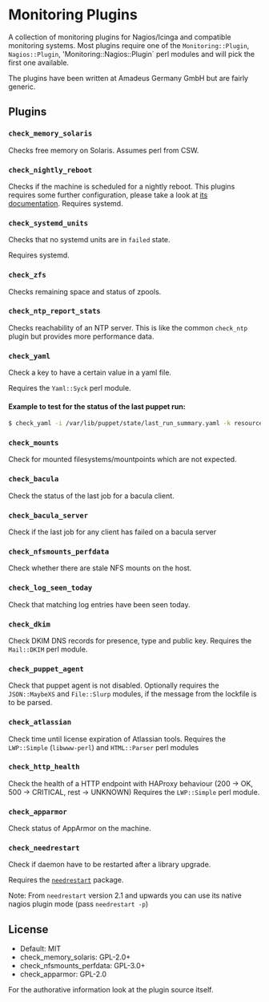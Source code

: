 # Monitoring Plugins

A collection of monitoring plugins for Nagios/Icinga and compatible monitoring
systems.
Most plugins require one of the `Monitoring::Plugin`, `Nagios::Plugin`,
'Monitoring::Nagios::Plugin` perl modules and will pick the first one
available.

The plugins have been written at Amadeus Germany GmbH but are fairly generic.

## Plugins

### `check_memory_solaris`

Checks free memory on Solaris. Assumes perl from CSW.

### `check_nightly_reboot`

Checks if the machine is scheduled for a nightly reboot.
This plugins requires some further configuration, please take a look at
[its documentation](check_nightly_reboot/README.md).
Requires systemd.

### `check_systemd_units`

Checks that no systemd units are in `failed` state.

Requires systemd.

### `check_zfs`

Checks remaining space and status of zpools.

### `check_ntp_report_stats`

Checks reachability of an NTP server.
This is like the common `check_ntp` plugin but provides more performance data.

### `check_yaml`

Check a key to have a certain value in a yaml file.

Requires the `Yaml::Syck` perl module.

#### Example to test for the status of the last puppet run:

```sh
$ check_yaml -i /var/lib/puppet/state/last_run_summary.yaml -k resources -k failed -e 0
```

### `check_mounts`

Check for mounted filesystems/mountpoints which are not expected.

### `check_bacula`

Check the status of the last job for a bacula client.

### `check_bacula_server`

Check if the last job for any client has failed on a bacula server

### `check_nfsmounts_perfdata`

Check whether there are stale NFS mounts on the host.

### `check_log_seen_today`

Check that matching log entries have been seen today.

### `check_dkim`

Check DKIM DNS records for presence, type and public key.
Requires the `Mail::DKIM` perl module.

### `check_puppet_agent`

Check that puppet agent is not disabled.
Optionally requires the `JSON::MaybeXS` and `File::Slurp` modules, if the
message from the lockfile is to be parsed.

### `check_atlassian`

Check time until license expiration of Atlassian tools.
Requires the `LWP::Simple` (`libwww-perl`) and `HTML::Parser` perl modules

### `check_http_health`

Check the health of a HTTP endpoint with HAProxy behaviour
(200 -> OK, 500 -> CRITICAL, rest -> UNKNOWN)
Requires the `LWP::Simple` perl module.

### `check_apparmor`

Check status of AppArmor on the machine.

### `check_needrestart`

Check if daemon have to be restarted after a library upgrade.

Requires the [`needrestart`](https://github.com/liske/needrestart) package.

Note: From `needrestart` version 2.1 and upwards you can use its native nagios
plugin mode (pass `needrestart -p`)

## License


* Default: MIT
* check_memory_solaris: GPL-2.0+
* check_nfsmounts_perfdata: GPL-3.0+
* check_apparmor: GPL-2.0

For the authorative information look at the plugin source itself.
